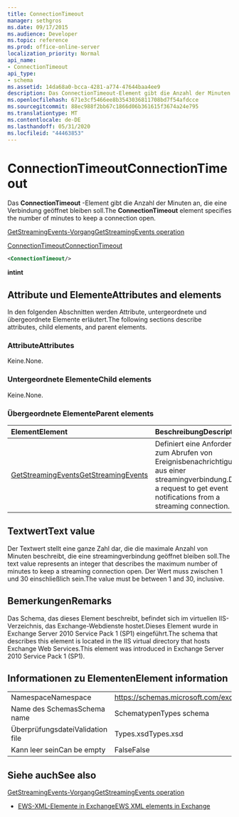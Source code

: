 ```yaml
---
title: ConnectionTimeout
manager: sethgros
ms.date: 09/17/2015
ms.audience: Developer
ms.topic: reference
ms.prod: office-online-server
localization_priority: Normal
api_name:
- ConnectionTimeout
api_type:
- schema
ms.assetid: 14da68a0-bcca-4281-a774-47644baa4ee9
description: Das ConnectionTimeout-Element gibt die Anzahl der Minuten an, die eine Verbindung geöffnet bleiben soll.
ms.openlocfilehash: 671e3cf5466ee8b3543036811708bd7f54afdcce
ms.sourcegitcommit: 88ec988f2bb67c1866d06b361615f3674a24e795
ms.translationtype: MT
ms.contentlocale: de-DE
ms.lasthandoff: 05/31/2020
ms.locfileid: "44463853"
---
```

# <a name="connectiontimeout"></a><span data-ttu-id="fbc19-103">ConnectionTimeout</span><span class="sxs-lookup"><span data-stu-id="fbc19-103">ConnectionTimeout</span></span>

<span data-ttu-id="fbc19-104">Das **ConnectionTimeout** -Element gibt die Anzahl der Minuten an, die eine Verbindung geöffnet bleiben soll.</span><span class="sxs-lookup"><span data-stu-id="fbc19-104">The **ConnectionTimeout** element specifies the number of minutes to keep a connection open.</span></span> 
  
[<span data-ttu-id="fbc19-105">GetStreamingEvents-Vorgang</span><span class="sxs-lookup"><span data-stu-id="fbc19-105">GetStreamingEvents operation</span></span>](getstreamingevents-operation.md)
  
[<span data-ttu-id="fbc19-106">ConnectionTimeout</span><span class="sxs-lookup"><span data-stu-id="fbc19-106">ConnectionTimeout</span></span>](connectiontimeout.md)
  
```xml
<ConnectionTimeout/>
```

 <span data-ttu-id="fbc19-107">**int**</span><span class="sxs-lookup"><span data-stu-id="fbc19-107">**int**</span></span>
## <a name="attributes-and-elements"></a><span data-ttu-id="fbc19-108">Attribute und Elemente</span><span class="sxs-lookup"><span data-stu-id="fbc19-108">Attributes and elements</span></span>

<span data-ttu-id="fbc19-109">In den folgenden Abschnitten werden Attribute, untergeordnete und übergeordnete Elemente erläutert.</span><span class="sxs-lookup"><span data-stu-id="fbc19-109">The following sections describe attributes, child elements, and parent elements.</span></span>
  
### <a name="attributes"></a><span data-ttu-id="fbc19-110">Attribute</span><span class="sxs-lookup"><span data-stu-id="fbc19-110">Attributes</span></span>

<span data-ttu-id="fbc19-111">Keine.</span><span class="sxs-lookup"><span data-stu-id="fbc19-111">None.</span></span>
  
### <a name="child-elements"></a><span data-ttu-id="fbc19-112">Untergeordnete Elemente</span><span class="sxs-lookup"><span data-stu-id="fbc19-112">Child elements</span></span>

<span data-ttu-id="fbc19-113">Keine.</span><span class="sxs-lookup"><span data-stu-id="fbc19-113">None.</span></span>
  
### <a name="parent-elements"></a><span data-ttu-id="fbc19-114">Übergeordnete Elemente</span><span class="sxs-lookup"><span data-stu-id="fbc19-114">Parent elements</span></span>

|<span data-ttu-id="fbc19-115">**Element**</span><span class="sxs-lookup"><span data-stu-id="fbc19-115">**Element**</span></span>|<span data-ttu-id="fbc19-116">**Beschreibung**</span><span class="sxs-lookup"><span data-stu-id="fbc19-116">**Description**</span></span>|
|:-----|:-----|
|[<span data-ttu-id="fbc19-117">GetStreamingEvents</span><span class="sxs-lookup"><span data-stu-id="fbc19-117">GetStreamingEvents</span></span>](getstreamingevents.md) <br/> |<span data-ttu-id="fbc19-118">Definiert eine Anforderung zum Abrufen von Ereignisbenachrichtigungen aus einer streamingverbindung.</span><span class="sxs-lookup"><span data-stu-id="fbc19-118">Defines a request to get event notifications from a streaming connection.</span></span>  <br/> |
   
## <a name="text-value"></a><span data-ttu-id="fbc19-119">Textwert</span><span class="sxs-lookup"><span data-stu-id="fbc19-119">Text value</span></span>

<span data-ttu-id="fbc19-120">Der Textwert stellt eine ganze Zahl dar, die die maximale Anzahl von Minuten beschreibt, die eine streamingverbindung geöffnet bleiben soll.</span><span class="sxs-lookup"><span data-stu-id="fbc19-120">The text value represents an integer that describes the maximum number of minutes to keep a streaming connection open.</span></span> <span data-ttu-id="fbc19-121">Der Wert muss zwischen 1 und 30 einschließlich sein.</span><span class="sxs-lookup"><span data-stu-id="fbc19-121">The value must be between 1 and 30, inclusive.</span></span>
  
## <a name="remarks"></a><span data-ttu-id="fbc19-122">Bemerkungen</span><span class="sxs-lookup"><span data-stu-id="fbc19-122">Remarks</span></span>

<span data-ttu-id="fbc19-123">Das Schema, das dieses Element beschreibt, befindet sich im virtuellen IIS-Verzeichnis, das Exchange-Webdienste hostet.Dieses Element wurde in Exchange Server 2010 Service Pack 1 (SP1) eingeführt.</span><span class="sxs-lookup"><span data-stu-id="fbc19-123">The schema that describes this element is located in the IIS virtual directory that hosts Exchange Web Services.This element was introduced in Exchange Server 2010 Service Pack 1 (SP1).</span></span>
  
## <a name="element-information"></a><span data-ttu-id="fbc19-124">Informationen zu Elementen</span><span class="sxs-lookup"><span data-stu-id="fbc19-124">Element information</span></span>

|||
|:-----|:-----|
|<span data-ttu-id="fbc19-125">Namespace</span><span class="sxs-lookup"><span data-stu-id="fbc19-125">Namespace</span></span>  <br/> |https://schemas.microsoft.com/exchange/services/2006/types  <br/> |
|<span data-ttu-id="fbc19-126">Name des Schemas</span><span class="sxs-lookup"><span data-stu-id="fbc19-126">Schema name</span></span>  <br/> |<span data-ttu-id="fbc19-127">Schematypen</span><span class="sxs-lookup"><span data-stu-id="fbc19-127">Types schema</span></span>  <br/> |
|<span data-ttu-id="fbc19-128">Überprüfungsdatei</span><span class="sxs-lookup"><span data-stu-id="fbc19-128">Validation file</span></span>  <br/> |<span data-ttu-id="fbc19-129">Types.xsd</span><span class="sxs-lookup"><span data-stu-id="fbc19-129">Types.xsd</span></span>  <br/> |
|<span data-ttu-id="fbc19-130">Kann leer sein</span><span class="sxs-lookup"><span data-stu-id="fbc19-130">Can be empty</span></span>  <br/> |<span data-ttu-id="fbc19-131">False</span><span class="sxs-lookup"><span data-stu-id="fbc19-131">False</span></span>  <br/> |
   
## <a name="see-also"></a><span data-ttu-id="fbc19-132">Siehe auch</span><span class="sxs-lookup"><span data-stu-id="fbc19-132">See also</span></span>



[<span data-ttu-id="fbc19-133">GetStreamingEvents-Vorgang</span><span class="sxs-lookup"><span data-stu-id="fbc19-133">GetStreamingEvents operation</span></span>](getstreamingevents-operation.md)


- [<span data-ttu-id="fbc19-134">EWS-XML-Elemente in Exchange</span><span class="sxs-lookup"><span data-stu-id="fbc19-134">EWS XML elements in Exchange</span></span>](ews-xml-elements-in-exchange.md)

